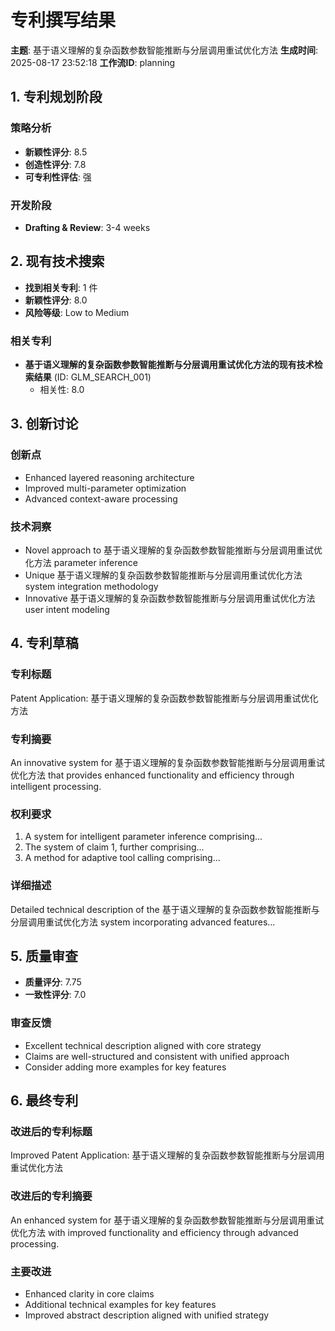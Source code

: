 # 专利撰写结果

**主题**: 基于语义理解的复杂函数参数智能推断与分层调用重试优化方法
**生成时间**: 2025-08-17 23:52:18
**工作流ID**: planning

## 1. 专利规划阶段

### 策略分析
- **新颖性评分**: 8.5
- **创造性评分**: 7.8
- **可专利性评估**: 强

### 开发阶段
- **Drafting & Review**: 3-4 weeks

## 2. 现有技术搜索

- **找到相关专利**: 1 件
- **新颖性评分**: 8.0
- **风险等级**: Low to Medium

### 相关专利
- **基于语义理解的复杂函数参数智能推断与分层调用重试优化方法的现有技术检索结果** (ID: GLM_SEARCH_001)
  - 相关性: 8.0

## 3. 创新讨论

### 创新点
- Enhanced layered reasoning architecture
- Improved multi-parameter optimization
- Advanced context-aware processing

### 技术洞察
- Novel approach to 基于语义理解的复杂函数参数智能推断与分层调用重试优化方法 parameter inference
- Unique 基于语义理解的复杂函数参数智能推断与分层调用重试优化方法 system integration methodology
- Innovative 基于语义理解的复杂函数参数智能推断与分层调用重试优化方法 user intent modeling

## 4. 专利草稿

### 专利标题
Patent Application: 基于语义理解的复杂函数参数智能推断与分层调用重试优化方法

### 专利摘要
An innovative system for 基于语义理解的复杂函数参数智能推断与分层调用重试优化方法 that provides enhanced functionality and efficiency through intelligent processing.

### 权利要求
1. A system for intelligent parameter inference comprising...
2. The system of claim 1, further comprising...
3. A method for adaptive tool calling comprising...

### 详细描述
Detailed technical description of the 基于语义理解的复杂函数参数智能推断与分层调用重试优化方法 system incorporating advanced features...

## 5. 质量审查

- **质量评分**: 7.75
- **一致性评分**: 7.0

### 审查反馈
- Excellent technical description aligned with core strategy
- Claims are well-structured and consistent with unified approach
- Consider adding more examples for key features

## 6. 最终专利

### 改进后的专利标题
Improved Patent Application: 基于语义理解的复杂函数参数智能推断与分层调用重试优化方法
### 改进后的专利摘要
An enhanced system for 基于语义理解的复杂函数参数智能推断与分层调用重试优化方法 with improved functionality and efficiency through advanced processing.

### 主要改进
- Enhanced clarity in core claims
- Additional technical examples for key features
- Improved abstract description aligned with unified strategy
